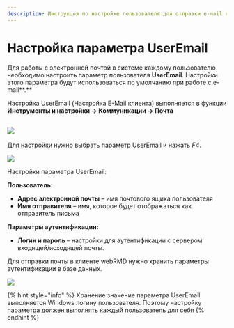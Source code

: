 ```yaml
---
description: Инструкция по настройке пользователя для отправки e-mail писем
---
```


# Настройка параметра UserEmail

Для работы с электронной почтой в системе каждому пользователю необходимо настроить параметр пользователя **UserEmail**. Настройки этого параметра будут использоваться по умолчанию при работе с e-mail**.**

Настройка UserEmail (Настройка E-Mail клиента) выполняется в функции **Инструменты и настройки → Коммуникации → Почта**

## ![](<../../.gitbook/assets/0 (43).png>)

Для настройки нужно выбрать параметр UserEmail и нажать _F4_.

![](<../../.gitbook/assets/1 (134).png>)

Настройки параметра UserEmail:

**Пользователь:**

* **Адрес электронной почты** – имя почтового ящика пользователя
* **Имя отправителя** – имя, которое будет отображаться как отправитель письма

**Параметры аутентификации:**

* **Логин и пароль** – настройки для аутентификации с сервером входящей/исходящей почты.

Для отправки почты в клиенте webRMD нужно хранить параметры аутентификации в базе данных.

![](<../../.gitbook/assets/2 (120).png>)

{% hint style="info" %}
Хранение значение параметра UserEmail выполняется Windows логину пользователя. Поэтому настройку параметра должен выполнять каждый пользователь для себя
{% endhint %}

